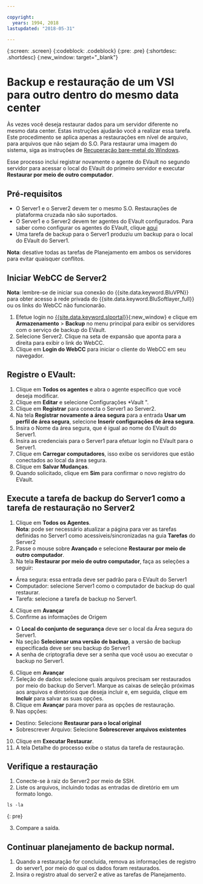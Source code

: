```yaml
---

copyright:
  years: 1994, 2018
lastupdated: "2018-05-31"

---
```

{:screen: .screen}
{:codeblock: .codeblock}
{:pre: .pre}
{:shortdesc: .shortdesc}
{:new_window: target="_blank"}

# Backup e restauração de um VSI para outro dentro do mesmo data center

Às vezes você deseja restaurar dados para um servidor diferente no mesmo data center. Estas instruções
ajudarão você a realizar essa tarefa. Este procedimento se aplica apenas a restaurações em nível de arquivo,
para arquivos que não sejam do S.O. Para restaurar uma imagem do sistema, siga as instruções de [Recuperação bare-metal do Windows](restoring-evault-bmr-system-volume-image.html).

Esse processo inclui registrar novamente o agente do EVault no segundo servidor para acessar o local do
EVault do primeiro servidor e executar **Restaurar por meio de outro computador**.


## Pré-requisitos

- O Server1 e o Server2 devem ter o mesmo S.O. Restaurações de plataforma cruzada não são suportados.
- O Server1 e o Server2 devem ter agentes do EVault configurados. Para saber como configurar os agentes
do EVault, clique [aqui](index.html#configuring-evault-agent-in-webcc)
- Uma tarefa de backup para o Server1 produziu um backup para o local do EVault do Server1.

**Nota**: desative todas as tarefas de Planejamento em ambos os servidores para
evitar quaisquer conflitos. 

## Iniciar WebCC de Server2

**Nota**: lembre-se de iniciar sua conexão do {{site.data.keyword.BluVPN}}
para obter acesso à rede privada do {{site.data.keyword.BluSoftlayer_full}} ou os links do WebCC não
funcionarão.

1. Efetue login no [{{site.data.keyword.slportal}}](https://control.softlayer.com/){:new_window} e clique em **Armazenamento** > **Backup** no menu principal para exibir os servidores com o serviço de backup do EVault. 
2. Selecione Server2. Clique na seta de expansão que aponta para a direita para exibir o link do WebCC.
3. Clique em **Login do WebCC** para iniciar o cliente do WebCC em seu navegador.

## Registre o EVault:
1. Clique em **Todos os agentes** e abra o agente específico que você deseja
modificar.
2. Clique em **Editar** e selecione Configurações *Vault ".
3. Clique em **Registrar** para conecta o Server1 ao Server2.
4. Na tela **Registrar novamente a área segura** para a entrada **Usar um
perfil de área segura**, selecione **Inserir configurações de área segura**.
5. Insira o Nome da área segura, que é igual ao nome do EVault do Server1.
6. Insira as credenciais para o Server1 para efetuar login no EVault para o Server1.
7. Clique em **Carregar computadores**, isso exibe os servidores que estão
conectados ao local da área segura.
8. Clique em **Salvar Mudanças**.
9. Quando solicitado, clique em **Sim** para confirmar o novo registro do EVault.

## Execute a tarefa de backup do Server1 como a tarefa de restauração no Server2

1. Clique em **Todos os Agentes**. <br/> **Nota**: pode ser
necessário atualizar a página para ver as tarefas definidas no Server1 como acessíveis/sincronizadas
na guia **Tarefas** do Server2
2. Passe o mouse sobre **Avançado** e selecione **Restaurar por meio de
outro computador**.
3. Na tela **Restaurar por meio de outro computador**, faça as seleções a seguir:
  - Área segura: essa entrada deve ser padrão para o EVault do Server1
  - Computador: selecione Server1 como o computador de backup do qual restaurar. 
  - Tarefa: selecione a tarefa de backup no Server1.
4. Clique em **Avançar**
5. Confirme as informações de Origem
  - O **Local do conjunto de segurança** deve ser o local da Área segura do Server1.
  - Na seção **Selecionar uma versão de backup**, a versão de
backup especificada deve ser seu backup do Server1
  - A senha de criptografia deve ser a senha que você usou ao executar o backup no Server1.
6. Clique em **Avançar**
7. Seleção de dados: selecione quais arquivos precisam ser restaurados por meio do backup do Server1. Marque as caixas de seleção próximas aos arquivos e diretórios que deseja incluir e, em seguida, clique em **Incluir** para salvar as suas opções.
8. Clique em **Avançar** para mover para as opções de restauração.
9. Nas opções:
  - Destino: Selecione **Restaurar para o local original**
  - Sobrescrever Arquivo: Selecione **Sobrescrever arquivos existentes**
10. Clique em **Executar Restaurar**.
11. A tela Detalhe do processo exibe o status da tarefa de restauração.


## Verifique a restauração

1. Conecte-se à raiz do Server2 por meio de SSH.
2. Liste os arquivos, incluindo todas as entradas de diretório em um formato longo.
  ```
  ls -la
  ```
  {: pre}
  
3. Compare a saída.
  
## Continuar planejamento de backup normal.

1. Quando a restauração for concluída, remova as informações de registro do server1, por meio do qual os
dados foram restaurados. 
2. Insira o registro atual do server2 e ative as tarefas de Planejamento.
 

  

 
 
  
  
